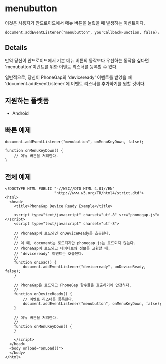 menubutton
===========

이것은 사용자가 안드로이드에서 메뉴 버튼을 눌렀을 때 발생하는 이벤트이다.

    document.addEventListener("menubutton", yourCallbackFunction, false);

Details
-------

만약 당신이 안드로이드에서 기본 메뉴 버튼의 동작보다 우선하는 동작을 싶다면 'menubutton'이벤트를 위한 이벤트 리스너를 등록할 수 있다.

일반적으로, 당신이 PhoneGap의 'deviceready' 이벤트를 받았을 때 'document.addEventListener'에 이벤트 리스너를 추가하기를 원할 것이다.

지원하는 플랫폼
-------------------

- Android

빠른 예제
-------------

    document.addEventListener("menubutton", onMenuKeyDown, false);

    function onMenuKeyDown() {
        // 메뉴 버튼을 처리한다.
    }

전체 예제
------------

    <!DOCTYPE HTML PUBLIC "-//W3C//DTD HTML 4.01//EN"
                          "http://www.w3.org/TR/html4/strict.dtd">
    <html>
      <head>
        <title>PhoneGap Device Ready Example</title>

        <script type="text/javascript" charset="utf-8" src="phonegap.js"></script>
        <script type="text/javascript" charset="utf-8">

        // PhoneGap이 로드되면 onDeviceReady를 호출한다.
        //
        // 이 때, document는 로드되지만 phonegap.js는 로드되지 않는다.
        // PhoneGap이 로드되고 네이티브와 정보를 교환할 때,
        // 'deviceready' 이벤트는 호출된다.
        // 
        function onLoad() {
            document.addEventListener("deviceready", onDeviceReady, false);
        }

        // PhoneGap은 로드되고 PhoneGap 함수들을 호출하기에 안전하다.
        //
        function onDeviceReady() {
            // 이벤트 리스너를 등록한다.
            document.addEventListener("menubutton", onMenuKeyDown, false);
        }
        
        // 메뉴 버튼을 처리한다.
        //
        function onMenuKeyDown() {
        }

        </script>
      </head>
      <body onload="onLoad()">
      </body>
    </html>

